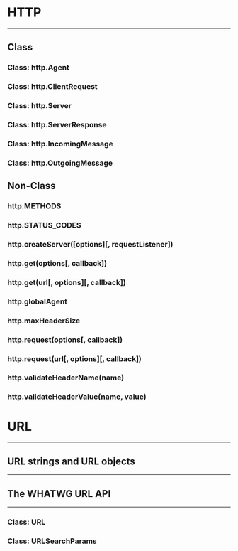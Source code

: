 # HTTP
---
## Class
### Class: http.Agent

### Class: http.ClientRequest

### Class: http.Server

### Class: http.ServerResponse

### Class: http.IncomingMessage

### Class: http.OutgoingMessage

## Non-Class
### http.METHODS

### http.STATUS_CODES

### http.createServer([options][, requestListener])

### http.get(options[, callback])

### http.get(url[, options][, callback])

### http.globalAgent

### http.maxHeaderSize

### http.request(options[, callback])

### http.request(url[, options][, callback])

### http.validateHeaderName(name)

### http.validateHeaderValue(name, value)


# URL
---
## URL strings and URL objects
---
## The WHATWG URL API
---
### Class: URL
### Class: URLSearchParams
